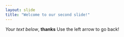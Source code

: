 ```yaml
---
layout: slide
title: "Welcome to our second slide!"
---
```

_Your text below_, **thanks**
Use the left arrow to go back!
